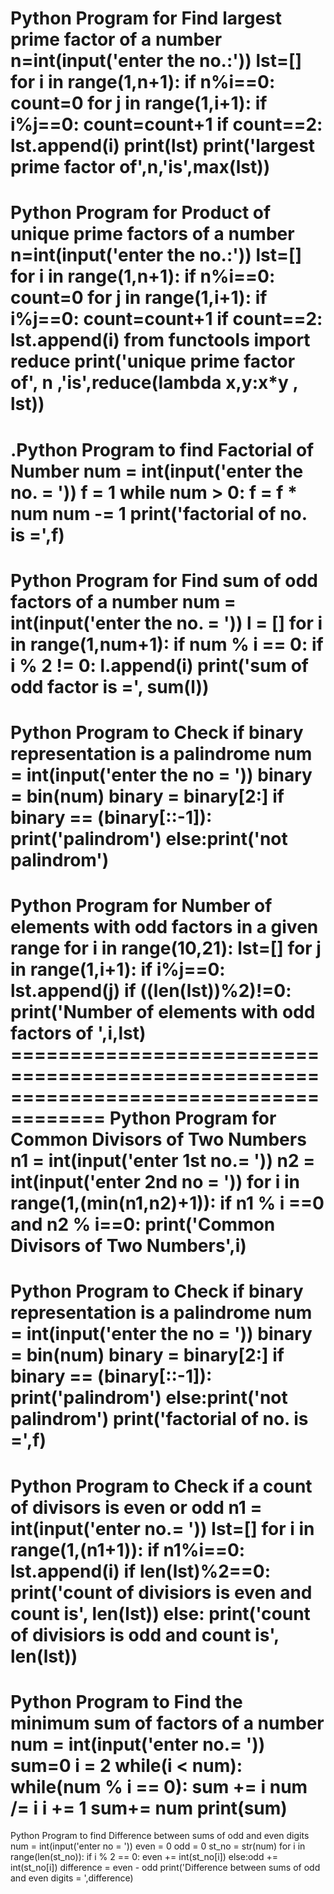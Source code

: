 
Python Program for Find largest prime factor of a number
n=int(input('enter the no.:'))
lst=[]
for i in range(1,n+1):
    if n%i==0:
        count=0
        for j in range(1,i+1):
            if i%j==0:
                count=count+1
        if count==2:
            lst.append(i)
print(lst)
print('largest prime factor of',n,'is',max(lst))
==============================================================================
Python Program for Product of unique prime factors of a number
n=int(input('enter the no.:'))
lst=[]
for i in range(1,n+1):
    if n%i==0:
        count=0
        for j in range(1,i+1):
            if i%j==0:
                count=count+1
        if count==2:
            lst.append(i)
from functools import reduce
print('unique prime factor of', n ,'is',reduce(lambda x,y:x*y , lst))
=======================================================================================
.Python Program to find Factorial of Number
num = int(input('enter the no. = '))
f = 1
while num > 0:
    f = f * num
    num -= 1
print('factorial of no. is =',f)
=====================================================================================
Python Program for Find sum of odd factors of a number
num = int(input('enter the no. = '))
l = []
for i in range(1,num+1):
    if num % i == 0:
        if i % 2 != 0:
            l.append(i)
print('sum of odd factor is =', sum(l))
==========================================================================================
Python Program to Check if binary representation is a palindrome
num = int(input('enter the no = '))
binary = bin(num)
binary = binary[2:]
if binary == (binary[::-1]):
    print('palindrom')
else:print('not palindrom')
===================================================================================
 Python Program for Number of elements with odd factors in a given range
 for i in range(10,21):
    lst=[]
    for j in range(1,i+1):
        if i%j==0:
            lst.append(j)
    if ((len(lst))%2)!=0:
            print('Number of elements with odd factors of ',i,lst)
    ======================================================================================
    Python Program for Common Divisors of Two Numbers
    n1 = int(input('enter 1st no.= '))
n2 = int(input('enter 2nd no = '))
for i in range(1,(min(n1,n2)+1)):
    if n1 % i ==0 and  n2 % i==0:
        print('Common Divisors of Two Numbers',i)
======================================================================================   
Python Program to Check if binary representation is a palindrome
num = int(input('enter the no = '))
binary = bin(num)
binary = binary[2:]
if binary == (binary[::-1]):
    print('palindrom')
else:print('not palindrom')
print('factorial of no. is =',f)
====================================================================================
Python Program to Check if a count of divisors is even or odd
n1 = int(input('enter no.= '))
lst=[]
for i in range(1,(n1+1)):
    if n1%i==0:
        lst.append(i)
if len(lst)%2==0:
    print('count of divisiors is even and count is', len(lst))
else:
    print('count of divisiors is odd and count is', len(lst))
========================================================================================
Python Program to Find the minimum sum of factors of a number
num = int(input('enter no.= '))
sum=0
i = 2
while(i < num):
    while(num % i == 0):
        sum += i
        num /= i
    i += 1
sum+= num
print(sum)
==================================================================================================
Python Program to find Difference between sums of odd and even digits
num = int(input('enter no = '))
even = 0
odd = 0
st_no = str(num)
for i in range(len(st_no)):
    if i % 2 == 0:
        even += int(st_no[i])
    else:odd += int(st_no[i])
difference = even - odd
print('Difference between sums of odd and even digits = ',difference)
